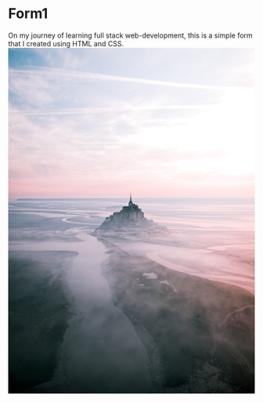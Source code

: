 # Form1
On my journey of learning full stack web-development, this is a simple form that I created using HTML and CSS. 
![alt text](https://github.com/pani-013/Form1/blob/main/unsplash%20cloud%20grey%20mountain.jpg)
